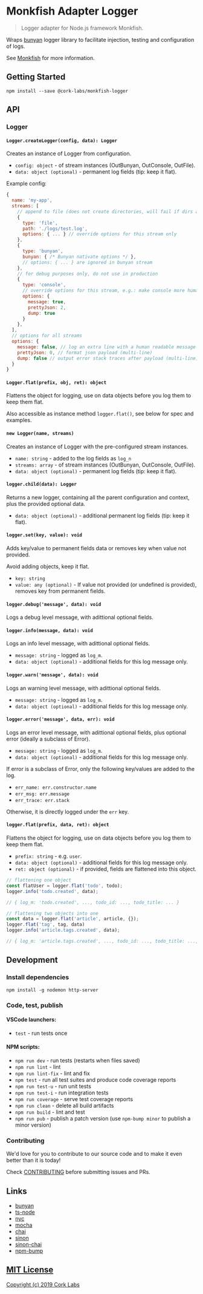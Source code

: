 # Monkfish Adapter Logger

> Logger adapter for Node.js framework Monkfish.


Wraps [bunyan](https://github.com/trentm/node-bunyan) logger library to facilitate injection, testing and configuration of logs.

See [Monkfish](https://github.comn/cork-labs/monkfish) for more information.


## Getting Started

```shell
npm install --save @cork-labs/monkfish-logger
```


## API

### Logger

#### `Logger.createLogger(config, data): Logger`

Creates an instance of Logger from configuration.

- `config: object` - of stream instances (OutBunyan, OutConsole, OutFile).
- `data: object (optional)` - permanent log fields (tip: keep it flat).

Example config:
```javascript
{
  name: 'my-app',
  streams: [
    // append to file (does not create directories, will fail if dirs are missings)
    {
      type: 'file',
      path: './logs/test.log',
      options: { ... } // override options for this stream only
    },
    {
      type: 'bunyan',
      bunyan: { /* Bunyan nativate options */ },
      // options: { ... } are ignored in bunyan stream
    },
    // for debug purposes only, do not use in production
    {
      type: 'console',
      // override options for this stream, e.g.: make console more human friendly
      options: {
        message: true,
        prettyJson: 2,
        dump: true
      }
    },
  ],
  // options for all streams
  options: {
    message: false, // log an extra line with a human readable message before the json payload
    prettyJson: 0, // format json payload (multi-line)
    dump: false // output error stack traces after payload (multi-line)
  }
}
```

#### `Logger.flat(prefix, obj, ret): object`

Flattens the object for logging, use on data objects before you log them to keep them flat.

Also accessible as instance method `logger.flat()`, see below for spec and examples.

#### `new Logger(name, streams)`

Creates an instance of Logger with the pre-configured stream instances.

- `name: string` - added to the log fields as `log_n`
- `streams: array` - of stream instances (OutBunyan, OutConsole, OutFile).
- `data: object (optional)` - permanent log fields (tip: keep it flat).

#### `logger.child(data): Logger`

Returns a new logger, containing all the parent configuration and context, plus the provided optional data.

- `data: object (optional)` - additional permanent log fields (tip: keep it flat).

#### `logger.set(key, value): void`

Adds key/value to permanent fields data or removes key when value not provided.

Avoid adding objects, keep it flat.

- `key: string`
- `value: any (optional)` - If value not provided (or undefined is provided), removes key from permanent fields.

#### `logger.debug('message', data): void`

Logs a debug level message, with adittional optional fields.

#### `logger.info(message, data): void`

Logs an info level message, with adittional optional fields.

- `message: string` - logged as `log_m`.
- `data: object (optional)` - additional fields for this log message only.

#### `logger.warn('message', data): void`

Logs an warning level message, with adittional optional fields.

- `message: string` - logged as `log_m`.
- `data: object (optional)` - additional fields for this log message only.

#### `logger.error('message', data, err): void`

Logs an error level message, with adittional optional fields, plus optional error (ideally a subclass of Error).

- `message: string` - logged as `log_m`.
- `data: object (optional)` - additional fields for this log message only.

If error is a subclass of Error, only the following key/values are added to the log.

- `err_name: err.constructor.name`
- `err_msg: err.message`
- `err_trace: err.stack`

Otherwise, it is directly logged under the `err` key.

#### `logger.flat(prefix, data, ret): object`

Flattens the object for logging, use on data objects before you log them to keep them flat.

- `prefix: string` - e.g. `user`.
- `data: object (optional)` - additional fields for this log message only.
- `ret: object (optional)` - if provided, fields are flattened into this object.

```javascript
// flattening one object
const flatUser = logger.flat('todo', todo);
logger.info('todo.created', data);

// { log_m: 'todo.created', ..., todo_id: ..., todo_title: ... }

// flattening two objects into one
const data = logger.flat('article', article, {});
logger.flat('tag', tag, data)
logger.info('article.tags.created', data);

// { log_m: 'article.tags.created', ..., todo_id: ..., todo_title: ..., tag_id: ..., tag_title: ... }
```


## Development

### Install dependencies

```
npm install -g nodemon http-server
```

### Code, test, publish

#### VSCode launchers:
- `test` - run tests once

#### NPM scripts:
- `npm run dev` - run tests (restarts when files saved)
- `npm run lint` - lint
- `npm run lint-fix` - lint and fix
- `npm test` - run all test suites and produce code coverage reports
- `npm run test-u` - run unit tests
- `npm run test-i` - run integration tests
- `npm run coverage` - serve test coverage reports
- `npm run clean` - delete all build artifacts
- `npm run build` - lint and test
- `npm run pub` - publish a patch version (use `npm-bump minor` to publish a minor version)


### Contributing

We'd love for you to contribute to our source code and to make it even better than it is today!

Check [CONTRIBUTING](https://github.com/cork-labs/contributing/blob/master/CONTRIBUTING.md) before submitting issues and PRs.


## Links

- [bunyan](https://github.com/trentm/node-bunyan)
- [ts-node](https://www.npmjs.com/package/ts-node)
- [nyc](https://github.com/istanbuljs/nyc)
- [mocha](https://github.com/mochajs/mocha)
- [chai](https://github.com/chaijs/chai)
- [sinon](http://sinonjs.org/)
- [sinon-chai](https://github.com/domenic/sinon-chai)
- [npm-bump](https://www.npmjs.com/package/npm-bump)


## [MIT License](LICENSE)

[Copyright (c) 2019 Cork Labs](http://cork-labs.mit-license.org/2019)
